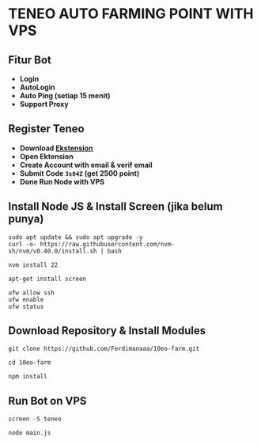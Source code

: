 # TENEO AUTO FARMING POINT WITH VPS
## Fitur Bot
- **Login**
- **AutoLogin**
- **Auto Ping (setiap 15 menit)**
- **Support Proxy**
## Register Teneo
- **Download [Ekstension](https://chromewebstore.google.com/detail/teneo-community-node/emcclcoaglgcpoognfiggmhnhgabppkm)**
- **Open Ektension**
- **Create Account with email & verif email**
- **Submit Code `3s04Z` (get 2500 point)**
- **Done Run Node with VPS**
## Install Node JS & Install Screen (jika belum punya)
```
sudo apt update && sudo apt upgrade -y
curl -o- https://raw.githubusercontent.com/nvm-sh/nvm/v0.40.0/install.sh | bash
```
```
nvm install 22
```
```
apt-get install screen
```
```
ufw allow ssh
ufw enable
ufw status
```
## Download Repository & Install Modules
```
git clone https://github.com/Ferdimanaaa/10eo-farm.git
```
```
cd 10eo-farm
```
```
npm install
```
## Run Bot on VPS
```
screen -S teneo
```
```
node main.js
```

